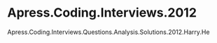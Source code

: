 # Apress.Coding.Interviews.2012
Apress.Coding.Interviews.Questions.Analysis.Solutions.2012.Harry.He
